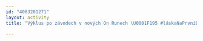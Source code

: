 ```yaml
---
id: "4083201271"
layout: activity
title: "Výklus po závodech v nových On Runech \U0001F195 #láskaNaPrvníBěh"

---
```

